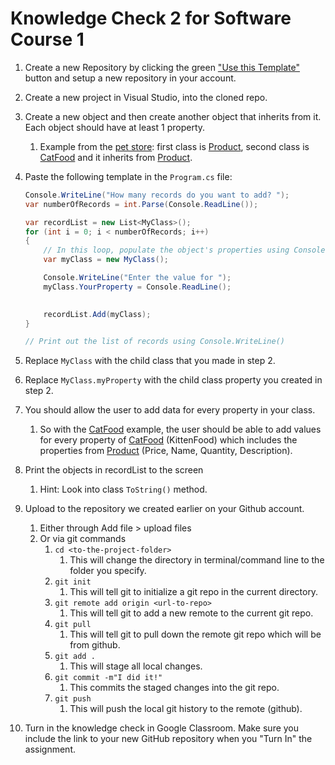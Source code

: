 # Knowledge Check 2 for Software Course 1

1. Create a new Repository by clicking the green ["Use this Template"](https://github.com/CodeLouisville/sdc1-knowledge-check-2/generate) button and setup a new repository in your account.
1. Create a new project in Visual Studio, into the cloned repo.
1. Create a new object and then create another object that inherits from it.  Each object should have at least 1 property.
   1. Example from the [pet store](https://github.com/CodeLouisville/Software-Pet-Store): first class is [Product][Product], second class is [CatFood][CatFood] and it inherits from [Product][Product].
1. Paste the following template in the `Program.cs` file:
	```csharp
	Console.WriteLine("How many records do you want to add? ");
	var numberOfRecords = int.Parse(Console.ReadLine());

	var recordList = new List<MyClass>();
	for (int i = 0; i < numberOfRecords; i++)
	{
		// In this loop, populate the object's properties using Console.ReadLine()
		var myClass = new MyClass();

		Console.WriteLine("Enter the value for ");
		myClass.YourProperty = Console.ReadLine();
			

		recordList.Add(myClass);
	}

	// Print out the list of records using Console.WriteLine()
	```

1. Replace `MyClass` with the child class that you made in step 2.
1. Replace `MyClass.myProperty` with the child class property you created in step 2.
1. You should allow the user to add data for every property in your class.  
   1. So with the [CatFood][CatFood] example, the user should be able to add values for every property of [CatFood][CatFood] (KittenFood) which includes the properties from [Product][Product] (Price, Name, Quantity, Description).
1. Print the objects in recordList to the screen
   1. Hint: Look into class `ToString()` method.
1. Upload to the repository we created earlier on your Github account.
   1. Either through Add file > upload files
   1. Or via git commands
      1. `cd <to-the-project-folder>`
         1. This will change the directory in terminal/command line to the folder you specify.
      1. `git init`
         1. This will tell git to initialize a git repo in the current directory.
      1. `git remote add origin <url-to-repo>`
         1. This will tell git to add a new remote to the current git repo.
      1. `git pull`
         1. This will tell git to pull down the remote git repo which will be from github.
      1. `git add .`
         1. This will stage all local changes.
      1. `git commit -m"I did it!"`
         1. This commits the staged changes into the git repo.
      1. `git push`
         1. This will push the local git history to the remote (github).
1. Turn in the knowledge check in Google Classroom. Make sure you include the link to your new GitHub repository when you "Turn In" the assignment.

[Product]: https://github.com/CodeLouisville/Software-Pet-Store/blob/main/PetStore/PetStore/Models/Product.cs
[CatFood]: https://github.com/CodeLouisville/Software-Pet-Store/blob/main/PetStore/PetStore/Models/CatFood.cs